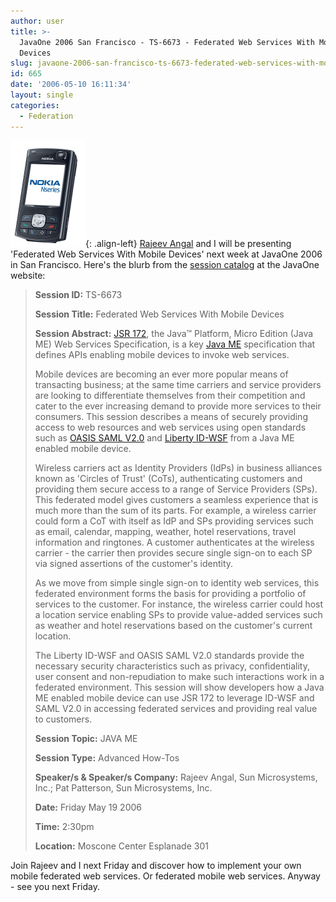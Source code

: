 ```yaml
---
author: user
title: >-
  JavaOne 2006 San Francisco - TS-6673 - Federated Web Services With Mobile
  Devices
slug: javaone-2006-san-francisco-ts-6673-federated-web-services-with-mobile-devices
id: 665
date: '2006-05-10 16:11:34'
layout: single
categories:
  - Federation
---
```


![](images/nseries.png){: .align-left} [Rajeev Angal](http://blogs.sun.com/roller/page/superpat?entry=transcending_boundaries_with_federated_identity) and I will be presenting 'Federated Web Services With Mobile Devices' next week at JavaOne 2006 in San Francisco. Here's the blurb from the [session catalog](http://www.cplan.com/javaone2006/contentcatalog) at the JavaOne website:

> **Session ID:** TS-6673
> 
> **Session Title:** Federated Web Services With Mobile Devices
> 
> **Session Abstract:** [JSR 172](http://jcp.org/en/jsr/detail?id=172), the Java™ Platform, Micro Edition (Java ME) Web Services Specification, is a key [Java ME](http://java.sun.com/javame/) specification that defines APIs enabling mobile devices to invoke web services.
> 
> Mobile devices are becoming an ever more popular means of transacting business; at the same time carriers and service providers are looking to differentiate themselves from their competition and cater to the ever increasing demand to provide more services to their consumers. This session describes a means of securely providing access to web resources and web services using open standards such as [OASIS SAML V2.0](http://www.oasis-open.org/committees/tc_home.php?wg_abbrev=security#samlv20) and [Liberty ID-WSF](http://www.projectliberty.org/resources/specifications.php#ID-WSF_Specs) from a Java ME enabled mobile device.
> 
> Wireless carriers act as Identity Providers (IdPs) in business alliances known as 'Circles of Trust' (CoTs), authenticating customers and providing them secure access to a range of Service Providers (SPs). This federated model gives customers a seamless experience that is much more than the sum of its parts. For example, a wireless carrier could form a CoT with itself as IdP and SPs providing services such as email, calendar, mapping, weather, hotel reservations, travel information and ringtones. A customer authenticates at the wireless carrier - the carrier then provides secure single sign-on to each SP via signed assertions of the customer's identity.
> 
> As we move from simple single sign-on to identity web services, this federated environment forms the basis for providing a portfolio of services to the customer. For instance, the wireless carrier could host a location service enabling SPs to provide value-added services such as weather and hotel reservations based on the customer's current location.
> 
> The Liberty ID-WSF and OASIS SAML V2.0 standards provide the necessary security characteristics such as privacy, confidentiality, user consent and non-repudiation to make such interactions work in a federated environment. This session will show developers how a Java ME enabled mobile device can use JSR 172 to leverage ID-WSF and SAML V2.0 in accessing federated services and providing real value to customers.
> 
> **Session Topic:** JAVA ME
> 
> **Session Type:** Advanced How-Tos
> 
> **Speaker/s & Speaker/s Company:** Rajeev Angal, Sun Microsystems, Inc.; Pat Patterson, Sun Microsystems, Inc.
> 
> **Date:** Friday May 19 2006
> 
> **Time:** 2:30pm
> 
> **Location:** Moscone Center Esplanade 301

Join Rajeev and I next Friday and discover how to implement your own mobile federated web services. Or federated mobile web services. Anyway - see you next Friday.
